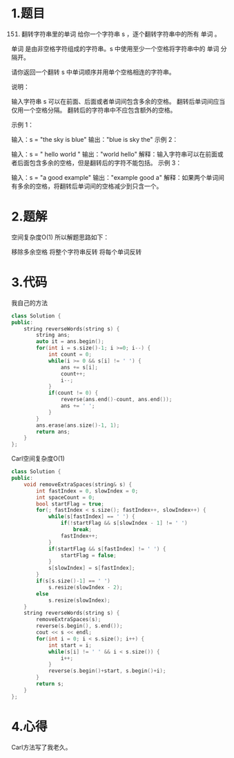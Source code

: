 # 1.题目
151. 翻转字符串里的单词
给你一个字符串 s ，逐个翻转字符串中的所有 单词 。

单词 是由非空格字符组成的字符串。s 中使用至少一个空格将字符串中的 单词 分隔开。

请你返回一个翻转 s 中单词顺序并用单个空格相连的字符串。

说明：

输入字符串 s 可以在前面、后面或者单词间包含多余的空格。
翻转后单词间应当仅用一个空格分隔。
翻转后的字符串中不应包含额外的空格。
 

示例 1：

输入：s = "the sky is blue"
输出："blue is sky the"
示例 2：

输入：s = "  hello world  "
输出："world hello"
解释：输入字符串可以在前面或者后面包含多余的空格，但是翻转后的字符不能包括。
示例 3：

输入：s = "a good   example"
输出："example good a"
解释：如果两个单词间有多余的空格，将翻转后单词间的空格减少到只含一个。
# 2.题解
空间复杂度O(1)
所以解题思路如下：

移除多余空格
将整个字符串反转
将每个单词反转
# 3.代码
我自己的方法
```c++
class Solution {
public:
    string reverseWords(string s) {
        string ans;
        auto it = ans.begin();
        for(int i = s.size()-1; i >=0; i--) {
            int count = 0;
            while(i >= 0 && s[i] != ' ') {
                ans += s[i];
                count++;
                i--;
            }
            if(count != 0) {
                reverse(ans.end()-count, ans.end());
                ans += ' ';
            }
        }
        ans.erase(ans.size()-1, 1);
        return ans;
    }
};
```
Carl空间复杂度O(1)
```c++
class Solution {
public:
    void removeExtraSpaces(string& s) {   
        int fastIndex = 0, slowIndex = 0;
        int spaceCount = 0;
        bool startFlag = true;
        for(; fastIndex < s.size(); fastIndex++, slowIndex++) {
            while(s[fastIndex] == ' ') {
                if(!startFlag && s[slowIndex - 1] != ' ')
                    break;
                fastIndex++;
            }
            if(startFlag && s[fastIndex] != ' ') {
                startFlag = false;
            }
            s[slowIndex] = s[fastIndex];
        }
        if(s[s.size()-1] == ' ')
            s.resize(slowIndex - 2);
        else 
            s.resize(slowIndex);
    }
    string reverseWords(string s) {  
        removeExtraSpaces(s);     
        reverse(s.begin(), s.end());
        cout << s << endl;
        for(int i = 0; i < s.size(); i++) {
            int start = i;
            while(s[i] != ' ' && i < s.size()) {
                i++;
            }
            reverse(s.begin()+start, s.begin()+i);
        }
        return s;
    }
};
```

# 4.心得
Carl方法写了我老久。
